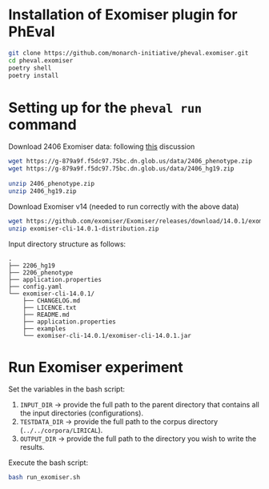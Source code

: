 # Installation of Exomiser plugin for PhEval

```bash
git clone https://github.com/monarch-initiative/pheval.exomiser.git
cd pheval.exomiser
poetry shell
poetry install
```

# Setting up for the `pheval run` command

Download 2406 Exomiser data:
following [this](https://github.com/exomiser/Exomiser/discussions/562) discussion

```bash
wget https://g-879a9f.f5dc97.75bc.dn.glob.us/data/2406_phenotype.zip
wget https://g-879a9f.f5dc97.75bc.dn.glob.us/data/2406_hg19.zip
 
unzip 2406_phenotype.zip
unzip 2406_hg19.zip 
```

Download Exomiser v14 (needed to run correctly with the above data)

```bash
wget https://github.com/exomiser/Exomiser/releases/download/14.0.1/exomiser-cli-14.0.1-distribution.zip
unzip exomiser-cli-14.0.1-distribution.zip
```

Input directory structure as follows:

```tree
.
├── 2206_hg19
├── 2206_phenotype
├── application.properties
├── config.yaml
└── exomiser-cli-14.0.1/ 
    ├── CHANGELOG.md
    ├── LICENCE.txt
    ├── README.md
    ├── application.properties
    ├── examples
    └── exomiser-cli-14.0.1/exomiser-cli-14.0.1.jar
```

# Run Exomiser experiment

Set the variables in the bash script:

1. `INPUT_DIR` -> provide the full path to the parent directory that contains all the input directories (configurations).
2. `TESTDATA_DIR` -> provide the full path to the corpus directory (`../../corpora/LIRICAL`).
3. `OUTPUT_DIR` -> provide the full path to the directory you wish to write the results.

Execute the bash script:

```bash
bash run_exomiser.sh
```

